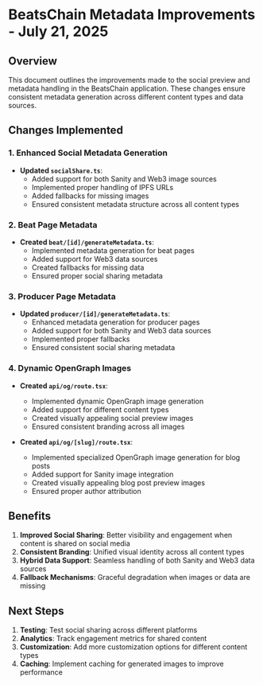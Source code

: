 # BeatsChain Metadata Improvements - July 21, 2025

## Overview

This document outlines the improvements made to the social preview and metadata handling in the BeatsChain application. These changes ensure consistent metadata generation across different content types and data sources.

## Changes Implemented

### 1. Enhanced Social Metadata Generation

- **Updated `socialShare.ts`**:
  - Added support for both Sanity and Web3 image sources
  - Implemented proper handling of IPFS URLs
  - Added fallbacks for missing images
  - Ensured consistent metadata structure across all content types

### 2. Beat Page Metadata

- **Created `beat/[id]/generateMetadata.ts`**:
  - Implemented metadata generation for beat pages
  - Added support for Web3 data sources
  - Created fallbacks for missing data
  - Ensured proper social sharing metadata

### 3. Producer Page Metadata

- **Updated `producer/[id]/generateMetadata.ts`**:
  - Enhanced metadata generation for producer pages
  - Added support for both Sanity and Web3 data sources
  - Implemented proper fallbacks
  - Ensured consistent social sharing metadata

### 4. Dynamic OpenGraph Images

- **Created `api/og/route.tsx`**:
  - Implemented dynamic OpenGraph image generation
  - Added support for different content types
  - Created visually appealing social preview images
  - Ensured consistent branding across all images

- **Created `api/og/[slug]/route.tsx`**:
  - Implemented specialized OpenGraph image generation for blog posts
  - Added support for Sanity image integration
  - Created visually appealing blog post preview images
  - Ensured proper author attribution

## Benefits

1. **Improved Social Sharing**: Better visibility and engagement when content is shared on social media
2. **Consistent Branding**: Unified visual identity across all content types
3. **Hybrid Data Support**: Seamless handling of both Sanity and Web3 data sources
4. **Fallback Mechanisms**: Graceful degradation when images or data are missing

## Next Steps

1. **Testing**: Test social sharing across different platforms
2. **Analytics**: Track engagement metrics for shared content
3. **Customization**: Add more customization options for different content types
4. **Caching**: Implement caching for generated images to improve performance